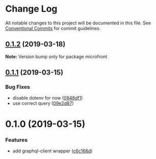 # Change Log

All notable changes to this project will be documented in this file.
See [Conventional Commits](https://conventionalcommits.org) for commit guidelines.

## [0.1.2](https://github.com/microfront/microfront/compare/v0.1.1...v0.1.2) (2019-03-18)

**Note:** Version bump only for package microfront





## [0.1.1](https://github.com/microfront/microfront/compare/v0.1.0...v0.1.1) (2019-03-15)


### Bug Fixes

* disable dotenv for now ([0848df1](https://github.com/microfront/microfront/commit/0848df1))
* use correct query ([09e2d87](https://github.com/microfront/microfront/commit/09e2d87))





# 0.1.0 (2019-03-15)


### Features

* add graphql-client wrapper ([c6c168d](https://github.com/microfront/microfront/commit/c6c168d))
